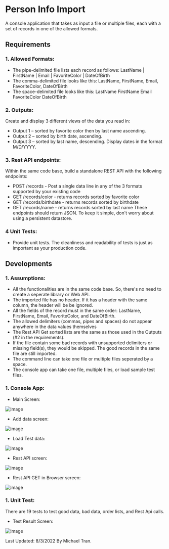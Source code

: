# Person Info Import
A console application that takes as input a file or multiple files, each with a set of records in one of the allowed formats.

## Requirements

### 1. Allowed Formats:
* The pipe-delimited file lists each record as follows: 
LastName | FirstName | Email | FavoriteColor | DateOfBirth
* The comma-delimited file looks like this: 
LastName, FirstName, Email, FavoriteColor, DateOfBirth
* The space-delimited file looks like this: 
LastName FirstName Email FavoriteColor DateOfBirth

### 2. Outputs:
Create and display 3 different views of the data you read in:
* Output 1 – sorted by favorite color then by last name ascending.
* Output 2 – sorted by birth date, ascending.
* Output 3 – sorted by last name, descending.
Display dates in the format M/D/YYYY.

### 3. Rest API endpoints:
Within the same code base, build a standalone REST API with the following endpoints:
* POST /records - Post a single data line in any of the 3 formats supported by your existing code
* GET /records/color - returns records sorted by favorite color
* GET /records/birthdate - returns records sorted by birthdate
* GET /records/name - returns records sorted by last name
These endpoints should return JSON. To keep it simple, don't worry about using a persistent datastore.

### 4 Unit Tests: 
* Provide unit tests. The cleanliness and readability of tests is just as important as your production code.

## Developments

### 1. Assumptions:
* All the functionalities are in the same code base.  So, there's no need to create a seperate library or Web API.
* The imported file has no header.  If it has a header with the same  column, the header will be be ignored.  
* All the fields of the record must in the same order: LastName, FirstName, Email, FavoriteColor, and DateOfBirth.
* The allowed delimiters (commas, pipes and spaces) do not appear anywhere in the data values themselves
* The Rest API Get sorted lists are the same as those used in the Outputs (#2 in the requirements).
* If the file contain some bad records with unsupported delimiters or missing field(s), they would be skipped.  The good records in the same file are still imported.
* The command line can take one file or multiple files seperated by a space.
* The console app can take one file, multiple files, or load sample test files.

### 1. Console App:

* Main Screen:

![image](https://user-images.githubusercontent.com/110483918/182724102-9adcef19-53a6-4c02-9752-f656080d8417.png)

* Add data screen:

![image](https://user-images.githubusercontent.com/110483918/182724200-df9795d4-e94c-41d2-8455-77e064281680.png)

* Load Test data:

![image](https://user-images.githubusercontent.com/110483918/182724320-10697ddc-1b76-46eb-bcc7-bab2a265c74e.png)

* Rest API screen:

![image](https://user-images.githubusercontent.com/110483918/182724509-abd6162c-c2d8-4d72-a264-fbaebf6bc63f.png)

* Rest API GET in Browser screen:

![image](https://user-images.githubusercontent.com/110483918/182724780-6c003bc7-8b15-43d1-953a-321d510c4e76.png)


### 1. Unit Test: 
There are 19 tests to test good data, bad data, order lists, and Rest Api calls.

* Test Result Screen:

![image](https://user-images.githubusercontent.com/110483918/182725062-689235b3-3847-4519-805d-fff5e76136e3.png)


Last Updated: 8/3/2022 By Michael Tran.



